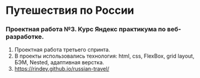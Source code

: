 # Путешествия по России
### Проектная работа №3. Курс Яндекс практикума по веб-разработке.

1. Проектная работа третьего спринта.
2. В проекты использовались технология: html, css, FlexBox, grid layout, БЭМ, Nested, адаптивная верстка.
3. https://rindey.github.io/russian-travel/